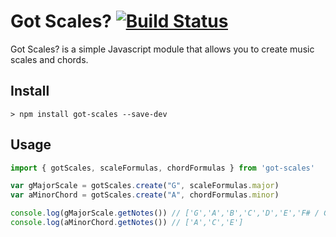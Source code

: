 # Got Scales? [![Build Status][ci-img]][ci]

[ci-img]: https://travis-ci.org/Pathsofdesign/got-scales.svg
[ci]: https://travis-ci.org/pathsofdesign/got-scales

Got Scales? is a simple Javascript module that allows you to create music scales and chords.

## Install
`> npm install got-scales --save-dev`


## Usage

```javascript
import { gotScales, scaleFormulas, chordFormulas } from 'got-scales'

var gMajorScale = gotScales.create("G", scaleFormulas.major)
var aMinorChord = gotScales.create("A", chordFormulas.minor)

console.log(gMajorScale.getNotes()) // ['G','A','B','C','D','E','F# / Gb','G']
console.log(aMinorChord.getNotes()) // ['A','C','E']
```
